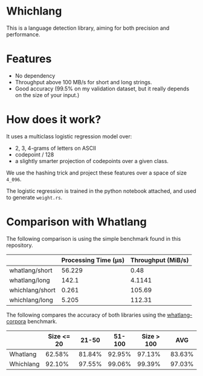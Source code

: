 # Whichlang

This is a language detection library, aiming for both precision and performance.

# Features

- No dependency
- Throughput above 100 MB/s for short and long strings.
- Good accuracy (99.5% on my validation dataset, but it really depends on the size of your input.)

# How does it work?

It uses a multiclass logistic regression model over:
- 2, 3, 4-grams of letters on ASCII
- codepoint / 128
- a slightly smarter projection of codepoints over a given class.

We use the hashing trick and project these features over a space of size `4_096`.

The logistic regression is trained in the python notebook attached,
and used to generate `weight.rs`.

# Comparison with Whatlang

The following comparison is using the simple benchmark found in this repository.

|                           | Processing Time (µs) | Throughput (MiB/s) |
| ------------------------- | -------------------- | ------------------ | 
| whatlang/short            | 56.229               | 0.48               | 
| whatlang/long             | 142.1                | 4.1141             | 
| whichlang/short           | 0.261                | 105.69             | 
| whichlang/long            | 5.205                | 112.31             | 


The following compares the accuracy of both libraries using the [whatlang-corpora](https://github.com/whatlang/whatlang-corpora) benchmark.

|            | Size <= 20 | 21-50  | 51-100 | Size > 100 | AVG   |
| -----------| ---------- | ------ | ------ | ---------- | ----- |
| Whatlang   | 62.58%     | 81.84% | 92.95% | 97.13%     |83.63% |
| Whichlang  | 92.10%     | 97.55% | 99.06% | 99.39%     |97.03% |
